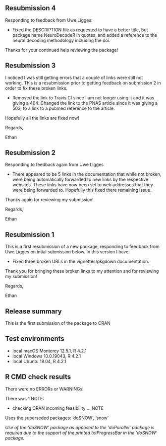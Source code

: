 

## Resubmission 4

Responding to feedback from Uwe Ligges:

* Fixed the DESCRIPTION file as requested to have a better title, but package name NeuroDecodeR in quotes, and added a reference to the neural decoding methodology including the doi. 

Thanks for your continued help reviewing the package!




## Resubmission 3

I noticed I was still getting errors that a couple of links were still not working. This is a resubmission prior to getting feedback on submission 2 in order to fix these broken links.


 * Removed the link to Travis CI since I am not longer using it and it was giving a 404. Changed the link to the PNAS article since it was giving a 503, to a link to a pubmed reference to the article.

Hopefully all the links are fixed now!

Regards,

Ethan




## Resubmission 2

Responding to feedback again from Uwe Ligges

 * There appeared to be 5 links in the documentation that while not broken, were being automatically forwarded to new links by the respective websites. These links have now been set to web addresses that they were being forwarded to. Hopefully this fixed there remaining issue.

Thanks again for reviewing my submission!

Regards,

Ethan



## Resubmission 1

This is a first resubmission of a new package, responding to feedback from Uwe Ligges on intial submission below. In this version I have: 

 * Fixed three broken URLs in the vignettes/pkgdown documentation. 

Thank you for bringing these broken links to my attention and for reviewing my submission!

Regards,

Ethan



## Release summary

This is the first submission of the package to CRAN


## Test environments

 * local macOS Monterey 12.5.1, R 4.2.1
 * local Windows 10.0.19043, R 4.2.1
 * local Ubuntu 18.04, R 4.2.1


## R CMD check results

There were no ERRORs or WARNINGs.

There was 1 NOTE:

* checking CRAN incoming feasibility ... NOTE

Uses the superseded packages: ‘doSNOW’, ‘snow’

  *Use of the 'doSNOW' package as opposed to the 'doParallel' package is required due to the support of the printed txtProgressBar in the 'doSNOW' package.*


